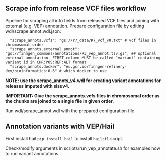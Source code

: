 ## Scrape info from release VCF files workflow

Pipeline for scraping all info fields from released VCF files and joining with external (e.g. VEP) annotation.
Prepare configuration file by editing wdl/scrape.annot.wdl.json:
```
  "scrape_annots.vcfs": "gs://r7_data/R7_vcf_v0.txt" # vcf files in chromosomal order
  "scrape_annots.external_annot": "gs://finngen_commons/annotations/R3_vep_annot.tsv.gz", ## optional external annotation. FIRST column MUST be called "variant" containing variant id in CHR:POS:REF:ALT format
  "scrape_annots.docker": "eu.gcr.io/finngen-refinery-dev/bioinformatics:0.6" # which docker to use
```

**NOTE: use the scrape_annots_v4.wdl for creating variant annotations for releases imputed with sisuv4.**

**IMPORTANT: Give the scrape_annots.vcfs files in chromosomal order as the chunks are joined to a single file in given order.**

Run wdl/scrape_annot.wdl with the prepared configuration file


## Annotation variants with VEP/Hail

First install hail `pip install hail` to install `hailctl` script.

Check/modify arguments in scripts/run_vep_annotate.sh for examples how to run variant annotations.
